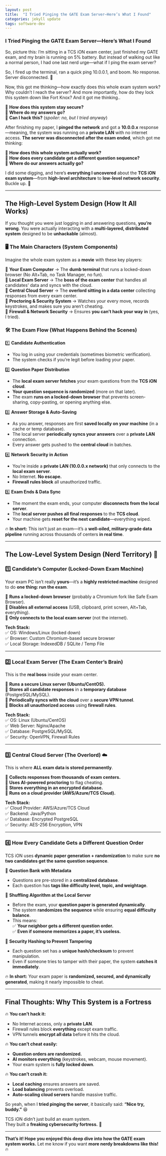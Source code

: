 ```yaml
---
layout: post
title:  "I Tried Pinging the GATE Exam Server—Here’s What I Found"
categories: jekyll update
tags: software-dev 
---
```


### **I Tried Pinging the GATE Exam Server—Here’s What I Found**  

So, picture this: I’m sitting in a TCS iON exam center, just finished my GATE exam, and my brain is running on 5% battery. But instead of walking out like a normal person, I had one last nerd urge—what if I ping the exam server?

So, I fired up the terminal, ran a quick ping 10.0.0.1, and boom. No response. Server disconnected. 🤯

Now, this got me thinking—how exactly does this whole exam system work? Why couldn’t I reach the server? And more importantly, how do they lock this system down like Fort Knox? And it got me thinking..

🧐 **How does this system stay secure?**  
🧐 **Where do my answers go?**  
🧐 **Can I hack this?** (*spoiler: no, but I tried anyway*)  

After finishing my paper, I **pinged the network** and got a **10.0.0.x** response—meaning, the system was running on a **private LAN** with no internet access. **The server was disconnected after the exam ended**, which got me thinking:  

📌 **How does this whole system actually work?**  
📌 **How does every candidate get a different question sequence?**  
📌 **Where do our answers actually go?**  

I did some digging, and here’s **everything I uncovered** about the **TCS iON exam system**—from **high-level architecture** to **low-level network security**. Buckle up. 🚀  

---

## **The High-Level System Design (How It All Works)**  

If you thought you were just logging in and answering questions, **you’re wrong**. You were actually interacting with a **multi-layered, distributed system** designed to be **unhackable** (almost).  

### **🖥️ The Main Characters (System Components)**  
Imagine the whole exam system as a **movie** with these key players:  

🔹 **Your Exam Computer** → The **dumb terminal** that runs a locked-down browser (No Alt+Tab, no Task Manager, no fun).  
🔹 **Local Exam Server** → The **boss of the exam center** that handles all candidates' data and syncs with the cloud.  
🔹 **Central Cloud Server** → The **overlord sitting in a data center** collecting responses from every exam center.  
🔹 **Proctoring & Security System** → Watches your every move, records keystrokes, and makes sure you aren’t cheating.  
🔹 **Firewall & Network Security** → Ensures **you can’t hack your way in** (yes, I tried).  

### **🛠️ The Exam Flow (What Happens Behind the Scenes)**  

1️⃣ **Candidate Authentication**  
- You log in using your credentials (sometimes biometric verification).  
- The system checks if you’re legit before loading your paper.  

2️⃣ **Question Paper Distribution**  
- The **local exam server fetches** your exam questions from the **TCS iON cloud**.  
- **Your question sequence is randomized** (more on that later).  
- The exam **runs on a locked-down browser** that prevents screen-sharing, copy-pasting, or opening anything else.  

3️⃣ **Answer Storage & Auto-Saving**  
- As you answer, responses are first **saved locally on your machine** (in a cache or temp database).  
- The local server **periodically syncs your answers** over a **private LAN** connection.  
- Every answer gets pushed to the **central cloud** in batches.  

4️⃣ **Network Security in Action**  
- You’re inside a **private LAN (10.0.0.x network)** that only connects to the **local exam server**.  
- No Internet. **No escape.**  
- **Firewall rules block** all unauthorized traffic.  

5️⃣ **Exam Ends & Data Sync**  
- The moment the exam ends, your computer **disconnects from the local server**.  
- The **local server pushes all final responses** to the **TCS cloud**.  
- Your machine gets **reset for the next candidate**—everything wiped.  

🔥 **In short:** This isn’t just an exam—it’s a **well-oiled, military-grade data pipeline** running across thousands of centers **in real time**.  

---

## **The Low-Level System Design (Nerd Territory) 🚀**  

### **1️⃣ Candidate’s Computer (Locked-Down Exam Machine)**  
Your exam PC isn’t really **yours**—it’s a **highly restricted machine** designed to do **one thing: run the exam**.  

🔹 **Runs a locked-down browser** (probably a Chromium fork like Safe Exam Browser).  
🔹 **Disables all external access** (USB, clipboard, print screen, Alt+Tab, everything).  
🔹 **Only connects to the local exam server** (not the internet).  

**Tech Stack:**  
✅ OS: Windows/Linux (locked down)  
✅ Browser: Custom Chromium-based secure browser  
✅ Local Storage: IndexedDB / SQLite / Temp File  

---

### **2️⃣ Local Exam Server (The Exam Center’s Brain)**  
This is the **real boss** inside your exam center.  

🔹 **Runs a secure Linux server (Ubuntu/CentOS).**  
🔹 **Stores all candidate responses** in a **temporary database** (PostgreSQL/MySQL).  
🔹 **Periodically syncs with the cloud** over a **secure VPN tunnel**.  
🔹 **Blocks all unauthorized access** using **firewall rules**.  

**Tech Stack:**  
✅ OS: Linux (Ubuntu/CentOS)  
✅ Web Server: Nginx/Apache  
✅ Database: PostgreSQL/MySQL  
✅ Security: OpenVPN, Firewall Rules  

---

### **3️⃣ Central Cloud Server (The Overlord) ☁️**  
This is where **ALL exam data is stored permanently**.  

🔹 **Collects responses from thousands of exam centers.**  
🔹 **Uses AI-powered proctoring** to flag cheating.  
🔹 **Stores everything in an encrypted database.**  
🔹 **Runs on a cloud provider (AWS/Azure/TCS Cloud).**  

**Tech Stack:**  
✅ Cloud Provider: AWS/Azure/TCS Cloud  
✅ Backend: Java/Python  
✅ Database: Encrypted PostgreSQL  
✅ Security: AES-256 Encryption, VPN  

---

### **4️⃣ How Every Candidate Gets a Different Question Order**  
TCS iON uses **dynamic paper generation + randomization** to make sure **no two candidates get the same question sequence**.  

🔹 **Question Bank with Metadata**  
- Questions are pre-stored in a **centralized database**.  
- Each question has **tags like difficulty level, topic, and weightage**.  

🔹 **Shuffling Algorithm at the Local Server**  
- Before the exam, your **question paper is generated dynamically**.  
- The system **randomizes the sequence** while ensuring **equal difficulty balance**.  
- This means:  
  ✅ **Your neighbor gets a different question order.**  
  ✅ **Even if someone memorizes a paper, it’s useless.**  

🔹 **Security Hashing to Prevent Tampering**  
- Each question set has a **unique hash/checksum** to prevent manipulation.  
- Even if someone tries to tamper with their paper, the system **catches it immediately**.  

🔥 **In short:** Your exam paper is **randomized, secured, and dynamically generated**, making it nearly impossible to cheat.  

---

## **Final Thoughts: Why This System is a Fortress**  

🔥 **You can’t hack it:**  
- No Internet access, only a **private LAN**.  
- Firewall rules block **everything** except exam traffic.  
- VPN tunnels **encrypt all data** before it hits the cloud.  

🔥 **You can’t cheat easily:**  
- **Question orders are randomized.**  
- **AI monitors everything** (keystrokes, webcam, mouse movement).  
- Your exam system is **fully locked down**.  

🔥 **You can’t crash it:**  
- **Local caching** ensures answers are saved.  
- **Load balancing** prevents overload.  
- **Auto-scaling cloud servers** handle massive traffic.  

So yeah, when I **tried pinging the server**, it basically said: **“Nice try, buddy.”** 😆  

TCS iON didn’t just build an exam system.  
They built a **freaking cybersecurity fortress.** 🚀  

---

**That’s it! Hope you enjoyed this deep dive into how the GATE exam system works.** Let me know if you want **more nerdy breakdowns like this!** 🔥